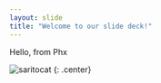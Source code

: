 ```yaml
---
layout: slide
title: "Welcome to our slide deck!"
---
```


Hello, from Phx

![saritocat](https://octodex.github.com/images/saritocat.png)
{: .center}
